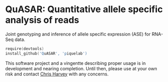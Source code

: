 QuASAR: Quantitative allele specific analysis of reads
========
Joint genotyping and inference of allele specific expression (ASE) for RNA-Seq data.

```S
require(devtools)
install_github('QuASAR', 'piquelab')
```
This software project and a vingentte describing proper usage is in development and nearing completion. Until then, please use at your own risk and contact [Chris Harvey](https://github.com/ctharve) with any concerns. 
